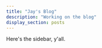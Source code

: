 ```yaml
---
title: "Jay's Blog"
description: "Working on the blog"
display_section: posts
---
```


Here's the sidebar, y'all.

